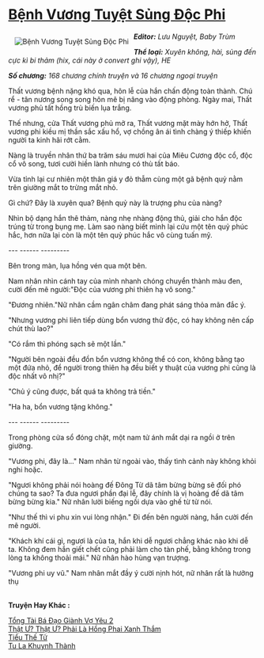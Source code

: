 <a href="https://utruyen.com/benh-vuong-tuyet-sung-doc-phi/17384/" title="Bệnh Vương Tuyệt Sủng Độc Phi"><h1>Bệnh Vương Tuyệt Sủng Độc Phi</h1></a><div style="display:table"><img align="right" style="float: left; padding: 10px;" src="https://utruyen.com/images/story/200x260/benh-vuong-tuyet-sung-doc-phi.jpg" alt="Bệnh Vương Tuyệt Sủng Độc Phi"><b><i>Editor:</i></b><i> </i><i>Lưu Nguyệt, Baby Trùm </i><p></p><b><i>Thể loại:</i></b><i> </i><i>Xuyên không, hài, sủng đến cực kì bi thảm (hix, cái này ở convert ghi vậy), HE</i><p></p><b><i>Số chương:</i></b><i> </i><i>168 chương chính truyện và 16 chương ngoại truyện<p></p></i><p></p>Thất vương bệnh nặng khó qua, hôn lễ của hắn chấn động toàn thành. Chú rể - tân nương song song hôn mê bị nâng vào động phòng. Ngày mai, Thất vương phủ tất hồng trù biến lụa trắng.<p></p>Thế nhưng, cửa Thất vương phủ mở ra, Thất vương mặt mày hớn hở, Thất vương phi kiều mị thần sắc xấu hổ, vợ chồng ân ái tình chàng ý thiếp khiến người ta kinh hãi rớt cằm.<p></p>Nàng là truyền nhân thứ ba trăm sáu mươi hai của Miêu Cương độc cổ, độc cổ vô song, tươi cười hiền lành nhưng có thù tất báo.<p></p>Vừa tỉnh lại cư nhiên một thân giá y đỏ thẫm cùng một gã bệnh quỷ nằm trên giường mắt to trừng mắt nhỏ.<p></p>Gì chứ? Đây là xuyên qua? Bệnh quỷ này là trượng phu của nàng?<p></p>Nhìn bộ dạng hắn thê thảm, nàng nhẹ nhàng động thủ, giải cho hắn độc trúng từ trong bụng mẹ. Làm sao nàng biết mình lại cứu một tên quỷ phúc hắc, hơn nữa lại còn là một tên quỷ phúc hắc vô cùng tuấn mỹ.<p></p>--- ------ ---------<p></p>Bên trong màn, lụa hồng vén qua một bên. <p></p>Nam nhân nhìn cánh tay của mình nhanh chóng chuyển thành màu đen, cười đến mê người:"Độc của vương phi thiên hạ vô song." <p></p>"Đương nhiên."Nữ nhân cầm ngân châm đang phát sáng thỏa mãn đắc ý.<p></p>"Nhưng vương phi liên tiếp dùng bổn vương thử độc, có hay không nên cấp chút thù lao?" <p></p>"Có rắm thì phóng sạch sẽ một lần." <p></p>"Người bên ngoài đều đồn bổn vương không thể có con, không bằng tạo một đứa nhỏ, để người trong thiên hạ đều biết y thuật của vương phi cũng là độc nhất vô nhị?" <p></p>"Chủ ý cũng được, bất quá ta không trả tiền." <p></p>"Ha ha, bổn vương tặng không."<p></p>--- ------ ---------<p></p>Trong phòng cửa sổ đóng chặt, một nam tử ánh mắt dại ra ngồi ở trên giường. <p></p>"Vương phi, đây là..." Nam nhân từ ngoài vào, thấy tình cảnh này không khỏi nghi hoặc.<p></p>"Ngươi không phải nói hoàng đế Đông Từ dã tâm bừng bừng sẽ đối phó chúng ta sao? Ta đưa ngươi phần đại lễ, đây chính là vị hoàng đế dã tâm bừng bừng kia." Nữ nhân lười biếng ngồi dựa vào ghế từ từ nói. <p></p>"Như thế thì vi phu xin vui lòng nhận." Đi đến bên người nàng, hắn cười đến mê người. <p></p>"Khách khí cái gì, ngươi là của ta, hắn khi dễ ngươi chẳng khác nào khi dễ ta. Không đem hắn giết chết cũng phải làm cho tàn phế, bằng không trong lòng ta không thoải mái." Nữ nhân hào hùng vạn trượng. <p></p>"Vương phi uy vũ." Nam nhân mắt đầy ý cười nịnh hót, nữ nhân rất là hưởng thụ</div><p><br><b>Truyện Hay Khác :</b></p><a href="https://utruyen.com/tong-tai-ba-dao-gianh-vo-yeu-2/25342/" alt="Tổng Tài Bá Đạo Giành Vợ Yêu 2">Tổng Tài Bá Đạo Giành Vợ Yêu 2</a><br/><a href="https://truyenhot2020.wordpress.com/2019/12/11/that-u-that-u-phai-la-hong-phai-xanh-tham/" alt="Thật Ư? Thật Ư? Phải Là Hồng Phai Xanh Thắm">Thật Ư? Thật Ư? Phải Là Hồng Phai Xanh Thắm</a><br/><a href="https://github.com/quanluxury/ngontinh_sac/tree/master/truyenhay/19823/" alt="Tiểu Thế Tử">Tiểu Thế Tử</a><br/><a href="https://github.com/quanluxury/dammy/tree/master/truyenhay/19387/" alt="Tu La Khuynh Thành">Tu La Khuynh Thành</a><br/>